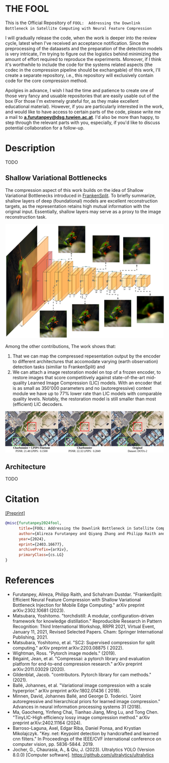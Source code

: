 # THE FOOL
This is the Official Repository of `FOOL:  Addressing the Downlink Bottleneck in Satellite Computing with Neural Feature Compression`

I will gradually release the code, when the work is deeper into the review cycle, latest when I've received an acceptance notification.
Since the preprocessing of the dataasets and the preparation of the detection models is very intricate, I'm trying to figure out the logistics behind minimizing the amount of effort required to reproduce the experiments.
Moreover, if I think it's worthwhile to include the code for the systems related aspects (the codec in the compression pipeline should be exchangable) of this work, I'll create a separate repository, i.e., this repository will exclusively contain code for the core compression method.

Apolgies in advance, I wish I had the time and patience to create one of those very fancy and usuable repositories that are easily usable out of the box (For those I'm extremely grateful for, as they make excellent educational material).
However, if you are particularly interested in the work, and would like to have access to certain parts of the code, please write me a mail to **a.furutanpey@dsg.tuwien.ac.at**. I'd also be more than happy, to step through the relevant parts with you, especially, if you'd like to discuss potential collaboration for a follow-up.

# Description
TODO

## Shallow Variational Bottlenecks 

The compression aspect of this work builds on the idea of Shallow Variational Bottlenecks introduced in  [FrankenSplit](https://github.com/rezafuru/FrankenSplit).
To briefly summarize, shallow layers of deep (foundational) models are excellent reconstruction targets, as the representation retains high mutual information with the original input.
Essentially, shallow layers may serve as a proxy to the image reconstruction task. 

![Recon Motivational](figs/recon-motivational.png)

Among the other contributions, The work shows that:
1) That we can map the compressed repesentation output by the encoder to different architectures that accomodate varying (earth observation) detection tasks (similiar to FrankenSplit) and
2) We can attach a image restoration model on top of a frozen encoder, to restore images that score competitively against state-of-the-art mid-quality Learned Image Compression (LIC) models. With an encoder that is as small as 350'000 parameters and no (autoregressive) context module we have up to 77% lower rate than LIC models with comparable quality levels. Notably, the restoration model is still smaller than most (efficient) LIC decoders.  

![Recon Showcase](figs/qual_analysis_pt2.png)

## Architecture
TODO


# Citation

[[Preprint]](https://arxiv.org/abs/2403.16677)

```bibtex
@misc{furutanpey2024fool,
      title={FOOL: Addressing the Downlink Bottleneck in Satellite Computing with Neural Feature Compression}, 
      author={Alireza Furutanpey and Qiyang Zhang and Philipp Raith and Tobias Pfandzelter and Shangguang Wang and Schahram Dustdar},
      year={2024},
      eprint={2403.16677},
      archivePrefix={arXiv},
      primaryClass={cs.LG}
}
```

# References

- Furutanpey, Alireza, Philipp Raith, and Schahram Dustdar. "FrankenSplit: Efficient Neural Feature Compression with Shallow Variational Bottleneck Injection for Mobile Edge Computing." arXiv preprint arXiv:2302.10681 (2023).
- Matsubara, Yoshitomo. "torchdistill: A modular, configuration-driven framework for knowledge distillation."
  Reproducible Research in Pattern Recognition: Third International Workshop, RRPR 2021, Virtual Event, January 11,
  2021, Revised Selected Papers. Cham: Springer International Publishing, 2021.
- Matsubara, Yoshitomo, et al. "SC2: Supervised compression for split computing." arXiv preprint arXiv:2203.08875 (
  2022).
- Wightman, Ross. "Pytorch image models." (2019).
- Bégaint, Jean, et al. "Compressai: a pytorch library and evaluation platform for end-to-end compression research."
  arXiv preprint arXiv:2011.03029 (2020).
- Gildenblat, Jacob. "contributors. Pytorch library for cam methods." (2021).
- Ballé, Johannes, et al. "Variational image compression with a scale hyperprior." arXiv preprint arXiv:1802.01436 (
  2018).
- Minnen, David, Johannes Ballé, and George D. Toderici. "Joint autoregressive and hierarchical priors for learned image
  compression." Advances in neural information processing systems 31 (2018).
- Ma, Gaocheng, Yinfeng Chai, Tianhao Jiang, Ming Lu, and Tong Chen. "TinyLIC-High efficiency lossy image compression method." arXiv preprint arXiv:2402.11164 (2024).
- Barroso-Laguna, Axel, Edgar Riba, Daniel Ponsa, and Krystian Mikolajczyk. "Key. net: Keypoint detection by handcrafted and learned cnn filters." In Proceedings of the IEEE/CVF international conference on computer vision, pp. 5836-5844. 2019.
- Jocher, G., Chaurasia, A., & Qiu, J. (2023). Ultralytics YOLO (Version 8.0.0) [Computer software]. https://github.com/ultralytics/ultralytics